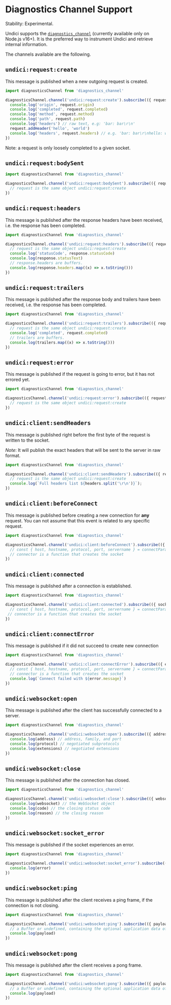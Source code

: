 # Diagnostics Channel Support

Stability: Experimental.

Undici supports the [`diagnostics_channel`](https://nodejs.org/api/diagnostics_channel.html) (currently available only on Node.js v16+).
It is the preferred way to instrument Undici and retrieve internal information.

The channels available are the following.

## `undici:request:create`

This message is published when a new outgoing request is created.

```js
import diagnosticsChannel from 'diagnostics_channel'

diagnosticsChannel.channel('undici:request:create').subscribe(({ request }) => {
  console.log('origin', request.origin)
  console.log('completed', request.completed)
  console.log('method', request.method)
  console.log('path', request.path)
  console.log('headers') // raw text, e.g: 'bar: bar\r\n'
  request.addHeader('hello', 'world')
  console.log('headers', request.headers) // e.g. 'bar: bar\r\nhello: world\r\n'
})
```

Note: a request is only loosely completed to a given socket.


## `undici:request:bodySent`

```js
import diagnosticsChannel from 'diagnostics_channel'

diagnosticsChannel.channel('undici:request:bodySent').subscribe(({ request }) => {
  // request is the same object undici:request:create
})
```

## `undici:request:headers`

This message is published after the response headers have been received, i.e. the response has been completed.

```js
import diagnosticsChannel from 'diagnostics_channel'

diagnosticsChannel.channel('undici:request:headers').subscribe(({ request, response }) => {
  // request is the same object undici:request:create
  console.log('statusCode', response.statusCode)
  console.log(response.statusText)
  // response.headers are buffers.
  console.log(response.headers.map((x) => x.toString()))
})
```

## `undici:request:trailers`

This message is published after the response body and trailers have been received, i.e. the response has been completed.

```js
import diagnosticsChannel from 'diagnostics_channel'

diagnosticsChannel.channel('undici:request:trailers').subscribe(({ request, trailers }) => {
  // request is the same object undici:request:create
  console.log('completed', request.completed)
  // trailers are buffers.
  console.log(trailers.map((x) => x.toString()))
})
```

## `undici:request:error`

This message is published if the request is going to error, but it has not errored yet.

```js
import diagnosticsChannel from 'diagnostics_channel'

diagnosticsChannel.channel('undici:request:error').subscribe(({ request, error }) => {
  // request is the same object undici:request:create
})
```

## `undici:client:sendHeaders`

This message is published right before the first byte of the request is written to the socket.

*Note*: It will publish the exact headers that will be sent to the server in raw format.

```js
import diagnosticsChannel from 'diagnostics_channel'

diagnosticsChannel.channel('undici:client:sendHeaders').subscribe(({ request, headers, socket }) => {
  // request is the same object undici:request:create
  console.log(`Full headers list ${headers.split('\r\n')}`);
})
```

## `undici:client:beforeConnect`

This message is published before creating a new connection for **any** request.
You can not assume that this event is related to any specific request.

```js
import diagnosticsChannel from 'diagnostics_channel'

diagnosticsChannel.channel('undici:client:beforeConnect').subscribe(({ connectParams, connector }) => {
  // const { host, hostname, protocol, port, servername } = connectParams
  // connector is a function that creates the socket
})
```

## `undici:client:connected`

This message is published after a connection is established.

```js
import diagnosticsChannel from 'diagnostics_channel'

diagnosticsChannel.channel('undici:client:connected').subscribe(({ socket, connectParams, connector }) => {
  // const { host, hostname, protocol, port, servername } = connectParams
 // connector is a function that creates the socket
})
```

## `undici:client:connectError`

This message is published if it did not succeed to create new connection

```js
import diagnosticsChannel from 'diagnostics_channel'

diagnosticsChannel.channel('undici:client:connectError').subscribe(({ error, socket, connectParams, connector }) => {
  // const { host, hostname, protocol, port, servername } = connectParams
  // connector is a function that creates the socket
  console.log(`Connect failed with ${error.message}`)
})
```

## `undici:websocket:open`

This message is published after the client has successfully connected to a server.

```js
import diagnosticsChannel from 'diagnostics_channel'

diagnosticsChannel.channel('undici:websocket:open').subscribe(({ address, protocol, extensions }) => {
  console.log(address) // address, family, and port
  console.log(protocol) // negotiated subprotocols
  console.log(extensions) // negotiated extensions
})
```

## `undici:websocket:close`

This message is published after the connection has closed.

```js
import diagnosticsChannel from 'diagnostics_channel'

diagnosticsChannel.channel('undici:websocket:close').subscribe(({ websocket, code, reason }) => {
  console.log(websocket) // the WebSocket object
  console.log(code) // the closing status code
  console.log(reason) // the closing reason
})
```

## `undici:websocket:socket_error`

This message is published if the socket experiences an error.

```js
import diagnosticsChannel from 'diagnostics_channel'

diagnosticsChannel.channel('undici:websocket:socket_error').subscribe((error) => {
  console.log(error)
})
```

## `undici:websocket:ping`

This message is published after the client receives a ping frame, if the connection is not closing.

```js
import diagnosticsChannel from 'diagnostics_channel'

diagnosticsChannel.channel('undici:websocket:ping').subscribe(({ payload }) => {
  // a Buffer or undefined, containing the optional application data of the frame
  console.log(payload)
})
```

## `undici:websocket:pong`

This message is published after the client receives a pong frame.

```js
import diagnosticsChannel from 'diagnostics_channel'

diagnosticsChannel.channel('undici:websocket:pong').subscribe(({ payload }) => {
  // a Buffer or undefined, containing the optional application data of the frame
  console.log(payload)
})
```
